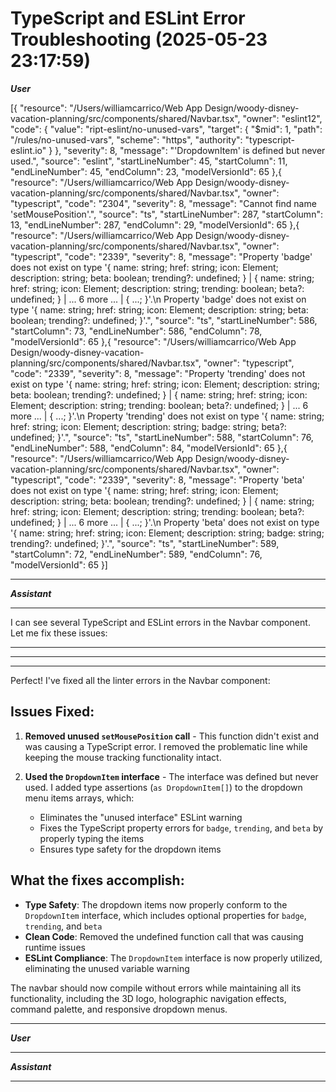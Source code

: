 <!-- Generated by SpecStory -->

# TypeScript and ESLint Error Troubleshooting (2025-05-23 23:17:59)

_**User**_

[{
	"resource": "/Users/williamcarrico/Web App Design/woody-disney-vacation-planning/src/components/shared/Navbar.tsx",
	"owner": "eslint12",
	"code": {
		"value": "ript-eslint/no-unused-vars",
		"target": {
			"$mid": 1,
			"path": "/rules/no-unused-vars",
			"scheme": "https",
			"authority": "typescript-eslint.io"
		}
	},
	"severity": 8,
	"message": "'DropdownItem' is defined but never used.",
	"source": "eslint",
	"startLineNumber": 45,
	"startColumn": 11,
	"endLineNumber": 45,
	"endColumn": 23,
	"modelVersionId": 65
},{
	"resource": "/Users/williamcarrico/Web App Design/woody-disney-vacation-planning/src/components/shared/Navbar.tsx",
	"owner": "typescript",
	"code": "2304",
	"severity": 8,
	"message": "Cannot find name 'setMousePosition'.",
	"source": "ts",
	"startLineNumber": 287,
	"startColumn": 13,
	"endLineNumber": 287,
	"endColumn": 29,
	"modelVersionId": 65
},{
	"resource": "/Users/williamcarrico/Web App Design/woody-disney-vacation-planning/src/components/shared/Navbar.tsx",
	"owner": "typescript",
	"code": "2339",
	"severity": 8,
	"message": "Property 'badge' does not exist on type '{ name: string; href: string; icon: Element; description: string; beta: boolean; trending?: undefined; } | { name: string; href: string; icon: Element; description: string; trending: boolean; beta?: undefined; } | ... 6 more ... | { ...; }'.\n  Property 'badge' does not exist on type '{ name: string; href: string; icon: Element; description: string; beta: boolean; trending?: undefined; }'.",
	"source": "ts",
	"startLineNumber": 586,
	"startColumn": 73,
	"endLineNumber": 586,
	"endColumn": 78,
	"modelVersionId": 65
},{
	"resource": "/Users/williamcarrico/Web App Design/woody-disney-vacation-planning/src/components/shared/Navbar.tsx",
	"owner": "typescript",
	"code": "2339",
	"severity": 8,
	"message": "Property 'trending' does not exist on type '{ name: string; href: string; icon: Element; description: string; beta: boolean; trending?: undefined; } | { name: string; href: string; icon: Element; description: string; trending: boolean; beta?: undefined; } | ... 6 more ... | { ...; }'.\n  Property 'trending' does not exist on type '{ name: string; href: string; icon: Element; description: string; badge: string; beta?: undefined; }'.",
	"source": "ts",
	"startLineNumber": 588,
	"startColumn": 76,
	"endLineNumber": 588,
	"endColumn": 84,
	"modelVersionId": 65
},{
	"resource": "/Users/williamcarrico/Web App Design/woody-disney-vacation-planning/src/components/shared/Navbar.tsx",
	"owner": "typescript",
	"code": "2339",
	"severity": 8,
	"message": "Property 'beta' does not exist on type '{ name: string; href: string; icon: Element; description: string; beta: boolean; trending?: undefined; } | { name: string; href: string; icon: Element; description: string; trending: boolean; beta?: undefined; } | ... 6 more ... | { ...; }'.\n  Property 'beta' does not exist on type '{ name: string; href: string; icon: Element; description: string; badge: string; trending?: undefined; }'.",
	"source": "ts",
	"startLineNumber": 589,
	"startColumn": 72,
	"endLineNumber": 589,
	"endColumn": 76,
	"modelVersionId": 65
}]

---

_**Assistant**_



---

I can see several TypeScript and ESLint errors in the Navbar component. Let me fix these issues:

---



---



---

Perfect! I've fixed all the linter errors in the Navbar component:

## Issues Fixed:

1. **Removed unused `setMousePosition` call** - This function didn't exist and was causing a TypeScript error. I removed the problematic line while keeping the mouse tracking functionality intact.

2. **Used the `DropdownItem` interface** - The interface was defined but never used. I added type assertions (`as DropdownItem[]`) to the dropdown menu items arrays, which:
   - Eliminates the "unused interface" ESLint warning
   - Fixes the TypeScript property errors for `badge`, `trending`, and `beta` by properly typing the items
   - Ensures type safety for the dropdown items

## What the fixes accomplish:

- **Type Safety**: The dropdown items now properly conform to the `DropdownItem` interface, which includes optional properties for `badge`, `trending`, and `beta`
- **Clean Code**: Removed the undefined function call that was causing runtime issues
- **ESLint Compliance**: The `DropdownItem` interface is now properly utilized, eliminating the unused variable warning

The navbar should now compile without errors while maintaining all its functionality, including the 3D logo, holographic navigation effects, command palette, and responsive dropdown menus.

---

_**User**_



---

_**Assistant**_



---

